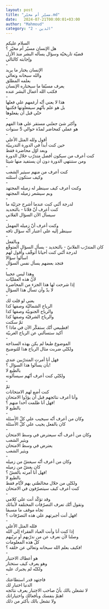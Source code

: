 ```yaml
---
layout: post
title: "مسيّر أم مخيّر.md"
date:   2024-07-21T00:00:01+03:00
author: "Mahmoud"
category: "2 - الدين"
---
```

السلام عليكم\
هل الإنسان مسيّر أم مخيّر ؟\
قضيّة تاريخيّة وسؤال يسأله البشر منذ الأزل\
وإجابته كالتالي\
-\
الإنسان يختار ما يريد\
والله سبحانه وتعالي\
بعلمه المطلق\
يعرف مسبّقا ما سيختاره الإنسان\
فكتب الله أعمال البشر عنده\
-\
هذا لا يعني أنّه أرغمهم علي فعلها\
بل هو علم بأنّهم سيفعلونها فكتبها\
حتّي قبل أن يفعلوها\
-\
وأكثر شئ جعلني مستقر علي هذا الفهم\
هو عملي كمحاضر لمدّة حوالي 5 سنوات\
-\
أقول ولله المثل الأعلي\
حين كنت أبدأ في الدورة التدريبيّة\
وبعد اوّل محاضرة فقط\
كنت أعرف من سيكون أفضل متدرّب خلال الدورة\
ومن ستنتهي الدورة دون أن يستفيد منها شيئا\
-\
كنت أعرف من منهم سيثير الشغب\
وكيف ستكون أسئلته\
-\
وكنت أعرف كيف سينظر له زميله المجتهد\
وبم سيشعر زميله المجتهد\
-\
لدرجة أنّني كنت عندما أشرح جزئيّة ما\
كنت أعرف أنّ فلانا - بالتحديد\
سيسأل الآن السؤال الفلاني\
-\
وكنت أعرف أنّ زميله المهمل\
سينظر إليه علي اعتبار أنّه سؤال تافه\
-\
وبالفعل\
كان المتدرّب الفلانيّ - بالتحديد - يسأل السؤال
المتوقّع\
لدرجة أنّني كنت أحيانا أتوقّف وأقول لهم\
اسألوا سؤالا\
فتجد بعضهم يسأل نفس السؤال\
-\
وهذا ليس عجيبا\
لأنّ هذه العقليّات\
إذا شرحت لها هذا الجزء من المحاضرة\
لا بدّ وأن تسأل هذا السؤال\
-\
يعني لو قلت لك\
الرياح الشماليّة وصفها كذا\
والرياح الجنوبيّة وصفها كذا\
والرياح الشرقيّة وصفها كذا\
ثمّ سكتت\
فطبيعي أنّك ستفكّر الآن في ماذا ؟!\
أكيد ستسألني عن الرياح الغربيّة\
-\
الموضوع طبعا لم يكن بهذه السذاجة\
ولكنّي ضربت مثال الرياح هذا للتوضيح\
-\
فهل أنا أمرت المتدرّبين عندي\
بأن يسألوا هذا السؤال ؟!\
بالطبع لا\
ولكنّي كنت أعرف أنّهم سيسألونه\
-\
ثمّ\
كنت أضع لهم الامتحانات\
وأنا أعرف نتائجهم قبل أن يؤدّوا الامتحان\
فهل أنا ظلمت أحدا منهم ؟!\
بالطبع لا\
-\
وكان من أعرف أنّه سيجيب علي كلّ الأسئلة\
كان بالفعل يجيب علي كلّ الأسئلة\
-\
وكان من أعرف أنّه سيعترض في وسط الامتحان\
ويثير الشغب\
يعترض في وسط الامتحان\
ويثير الشغب\
-\
وكان من أعرف أنّه سيغشّ من زميله\
كان يغشّ من زميله\
فهل أنا أمرته بالغشّ ؟!\
بالطبع لا\
ولكنّي من خلال مخالطتي بهم لأيّام فقط\
كنت أعرف كيف سيتصرّفون في الامتحان\
-\
وقد تؤكّد أنت علي كلامي\
وتقول أنّك تعرف التصرّفات المختلفة لأبنائك\
تجاه موقف ما مسبقا\
فهل أنت أجبرتهم علي هذه التصرّفات ؟!\
-\
فلله المثل الأعلي\
إذا كنت أنا وأنت العباد الفقراء إلي الله\
وصلنا لأن نعرف عن من ندرّبهم أو نربّيهم\
كلّ هذه المعلومات\
فكيف بعلم الله سبحانه وتعالي عن خلقه ؟!\
-\
هو أعطاك الاختيار\
وهو يعرف كيف ستختار\
ولكنّه لم يجبرك عليه\
-\
فاجتهد قدر استطاعتك\
الدنيا اختبار لك\
لا تشغلن بالك بأنّ صاحب الاختبار يعرف نتائجه\
اهتمّ بنفسك وبأفعالك واختياراتك\
ولا تشغل بالك بأكثر من ذلك

